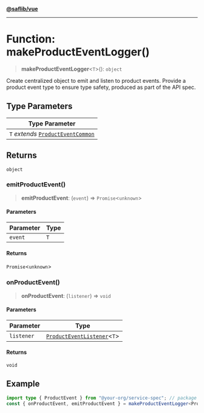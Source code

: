 [**@saflib/vue**](../index.md)

***

# Function: makeProductEventLogger()

> **makeProductEventLogger**\<`T`\>(): `object`

Create centralized object to emit and listen to product events. Provide a product event type to ensure type safety, produced as part of the API spec.

## Type Parameters

| Type Parameter |
| ------ |
| `T` *extends* [`ProductEventCommon`](../type-aliases/ProductEventCommon.md) |

## Returns

`object`

### emitProductEvent()

> **emitProductEvent**: (`event`) => `Promise`\<`unknown`\>

#### Parameters

| Parameter | Type |
| ------ | ------ |
| `event` | `T` |

#### Returns

`Promise`\<`unknown`\>

### onProductEvent()

> **onProductEvent**: (`listener`) => `void`

#### Parameters

| Parameter | Type |
| ------ | ------ |
| `listener` | [`ProductEventListener`](../type-aliases/ProductEventListener.md)\<`T`\> |

#### Returns

`void`

## Example

```ts
import type { ProductEvent } from "@your-org/service-spec"; // package using @saflib/openapi
const { onProductEvent, emitProductEvent } = makeProductEventLogger<ProductEvent>();
```
